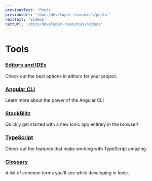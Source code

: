 ```yaml
---
previousText: 'Posts'
previousUrl: '/docs/developer-resources/posts'
nextText: 'Videos'
nextUrl: '/docs/developer-resources/videos'
---
```


# Tools

### [Editors and IDEs](/docs/resources/editors_and_ides/)

Check out the best options in editors for your project.

### [Angular CLI](https://github.com/angular/angular-cli)

Learn more about the power of the Angular CLI

### [StackBlitz](https://stackblitz.com/)

Quickly get started with a new Ionic app entirely in the browser!

### [TypeScript](https://www.typescriptlang.org/)

Check out the features that make working with TypeScript amazing.

### [Glossary](/docs/faq/glossary)

A list of common terms you'll see while developing in Ionic.
